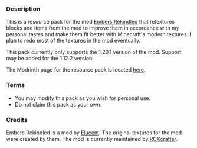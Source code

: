 ### Description
This is a resource pack for the mod [Embers Rekindled](https://modrinth.com/mod/embers) that retextures blocks and items from the mod to improve them in accordance with my personal tastes and make them fit better with Minecraft's modern textures. I plan to redo most of the textures in the mod eventually.

This pack currently only supports the 1.20.1 version of the mod. Support may be added for the 1.12.2 version.

The Modrinth page for the resource pack is located [here](https://modrinth.com/resourcepack/embers-resprites).

### Terms
 - You may modify this pack as you wish for personal use.
 - Do not claim this pack as your own.

### Credits
Embers Rekindled is a mod by [Elucent](https://www.curseforge.com/members/elucent_/projects). The original textures for the mod were created by them. The mod is currently maintained by [RCXcrafter](https://modrinth.com/user/RCXcrafter).
